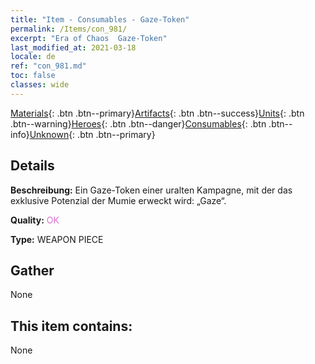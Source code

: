 ```yaml
---
title: "Item - Consumables - Gaze-Token"
permalink: /Items/con_981/
excerpt: "Era of Chaos  Gaze-Token"
last_modified_at: 2021-03-18
locale: de
ref: "con_981.md"
toc: false
classes: wide
---
```

 [Materials](/de/Items/){: .btn .btn--primary}[Artifacts](/de/Items/Artifacts/){: .btn .btn--success}[Units](/de/Items/Units/){: .btn .btn--warning}[Heroes](/de/Items/Heroes/){: .btn .btn--danger}[Consumables](/de/Items/Consumables/){: .btn .btn--info}[Unknown](/de/Items/Unknown/){: .btn .btn--primary}

## Details
 **Beschreibung:** Ein Gaze-Token einer uralten Kampagne, mit der das exklusive Potenzial der Mumie erweckt wird: „Gaze“.

 **Quality:** <span style="color: #DA70D6">OK</span>

 **Type:** WEAPON PIECE

## Gather

  None

## This item contains:

  None

